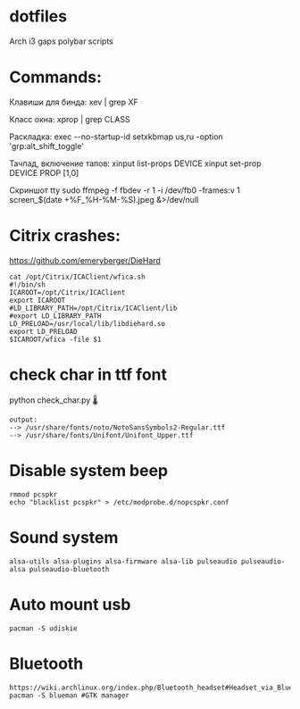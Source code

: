 # dotfiles
Arch i3 gaps polybar scripts

# Commands:
  Клавиши для бинда:
  xev | grep XF 
  
  Класс окна:
  xprop | grep CLASS
  
  Раскладка:
  exec --no-startup-id setxkbmap us,ru -option 'grp:alt_shift_toggle' 
  
  Тачпад, включение тапов:
  xinput list-props DEVICE
  xinput set-prop DEVICE PROP [1,0]
  
  Скриншот tty
  sudo ffmpeg -f fbdev -r 1 -i /dev/fb0 -frames:v 1 screen_$(date +%F_%H-%M-%S).jpeg &>/dev/null
 
# Citrix crashes:
https://github.com/emeryberger/DieHard

    cat /opt/Citrix/ICAClient/wfica.sh 
    #!/bin/sh
    ICAROOT=/opt/Citrix/ICAClient 
    export ICAROOT
    #LD_LIBRARY_PATH=/opt/Citrix/ICAClient/lib
    #export LD_LIBRARY_PATH
    LD_PRELOAD=/usr/local/lib/libdiehard.so
    export LD_PRELOAD
    $ICAROOT/wfica -file $1
    
    
# check char in ttf font
  python check_char.py 🌡

    output:
    --> /usr/share/fonts/noto/NotoSansSymbols2-Regular.ttf
    --> /usr/share/fonts/Unifont/Unifont_Upper.ttf
    
# Disable system beep
    rmmod pcspkr
    echo "blacklist pcspkr" > /etc/modprobe.d/nopcspkr.conf
    
# Sound system
    alsa-utils alsa-plugins alsa-firmware alsa-lib pulseaudio pulseaudio-alsa pulseaudio-bluetooth
    
# Auto mount usb
    pacman -S udiskie
    
# Bluetooth
    https://wiki.archlinux.org/index.php/Bluetooth_headset#Headset_via_Bluez5/PulseAudio
    pacman -S blueman #GTK manager
